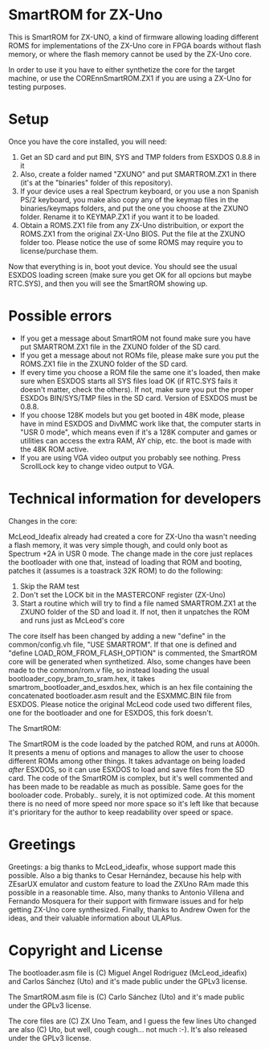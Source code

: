 SmartROM for ZX-Uno
===================

This is SmartROM for ZX-UNO, a kind of firmware allowing loading different ROMS for implementations of the ZX-Uno core in FPGA boards without flash memory, or where the flash memory cannot be used by the ZX-Uno core.

In order to use it you have to either synthetize the core for the target machine, or use the COREnnSmartROM.ZX1 if you are using a ZX-Uno for testing purposes.


Setup
=====
Once you have the core installed, you will need:

1) Get an SD card and put BIN, SYS and TMP folders from ESXDOS 0.8.8 in it
2) Also, create a folder named "ZXUNO" and put SMARTROM.ZX1 in there (it's at the "binaries" folder of this repository). 
3) If your device uses a real Spectrum keyboard, or you use a non Spanish PS/2 keyboard, you make also copy any of the keymap files in the binaries/keymaps folders, and put the one you choose at the ZXUNO folder. Rename it to KEYMAP.ZX1 if you want it to be loaded.
4) Obtain a ROMS.ZX1 file from any ZX-Uno distribuition, or export the ROMS.ZX1 from the original ZX-Uno BIOS. Put the file at the ZXUNO folder too. Please notice the use of some ROMS may require you to license/purchase them.

Now that everything is in, boot yout device. You should see the usual ESXDOS loading screen (make sure you get OK for all opcions but maybe RTC.SYS), and then you will see the SmartROM showing up.

Possible errors
===============

- If you get a message about SmartROM not found make sure you have put SMARTROM.ZX1 file in the ZXUNO folder of the SD card.
- If you get a message about not ROMs file, please make sure you put the ROMS.ZX1 file  in the ZXUNO folder of the SD card.
- If every time you choose a ROM file the same one it's loaded, then make sure when ESXDOS starts all SYS files load OK (if RTC.SYS fails it doesn't matter, check the others). If not, make sure you put the proper ESXDOs BIN/SYS/TMP files in the SD card. Version of ESXDOS must be 0.8.8.
- If you choose 128K models but you get booted in 48K mode, please have in mind ESXDOS and DivMMC work like that, the computer starts in "USR 0 mode", which means even if it's a 128K computer and games or utilities can access the extra RAM, AY chip, etc. the boot is made with the 48K ROM active.
- If you are using VGA video output you probably see nothing. Press ScrollLock key to change video output to VGA.


Technical information for developers
====================================
Changes in the core:

McLeod_Ideafix already had created a core for ZX-Uno tha wasn't needing a flash memory, it was very simple though, and could only boot as Spectrum +2A in USR 0 mode. The change made in the core just replaces the bootloader with one that, instead of loading that ROM and booting, patches it (assumes is a toastrack 32K ROM) to do the following:

1) Skip the RAM test
2) Don't set the LOCK bit in the MASTERCONF register (ZX-Uno)
2) Start a routine which will try to find a file named SMARTROM.ZX1 at the ZXUNO folder of the SD and load it. If not, then it unpatches the ROM and runs just as McLeod's core

The core itself has been changed by adding a new "define" in the common/config.vh file, "USE SMARTROM". If that one is defined and "define LOAD_ROM_FROM_FLASH_OPTION" is commented, the SmartROM core will be generated when synthetized. Also, some changes have been made to the common/rom.v file, so instead loading the usual bootloader_copy_bram_to_sram.hex, it takes smartrom_bootloader_and_esxdos.hex, which is an hex file containing the concatenated bootloader.asm result and the ESXMMC.BIN file from ESXDOS. Please notice the original McLeod code used two different files, one for the bootloader and one for ESXDOS, this fork doesn't.

The SmartROM:

The SmartROM is the code loaded by the patched ROM, and runs at A000h. It presents a menu of options and manages to allow the user to choose different ROMs among other things. It takes advantage on being loaded *after* ESXDOS, so it can use ESXDOS to load and save files from the SD card. The code of the SmartROM is complex, but it's well commented and has been made to be readable as much as possible. Same goes for the booloader code. Probably.. surely, it is not optimized code. At this moment there is no need of more speed nor more space so it's left like that because it's prioritary for the author to keep readability over speed or space.

Greetings
=========

Greetings: a big thanks to McLeod_ideafix, whose support made this possible. Also a big thanks to Cesar Hernández, because his help with ZEsarUX emulator and custom feature to load the ZXUno RAm made this possible in a reasonable time. Also, many thanks to Antonio Villena and Fernando Mosquera for their support with firmware issues and for help getting ZX-Uno core synthesized. Finally, thanks to Andrew Owen for the ideas, and their valuable information about ULAPlus.


Copyright and License
=====================

The bootloader.asm file is (C) Miguel Angel Rodriguez (McLeod_ideafix) and Carlos Sánchez (Uto) and it's made public under the GPLv3 license.

The SmartROM.asm file is (C) Carlo Sánchez (Uto) and it's made public under the GPLv3 license.

The core files are (C) ZX Uno Team, and I guess the few lines Uto changed are also (C) Uto, but well, cough cough... not much :-). It's also released under the GPLv3 license.

